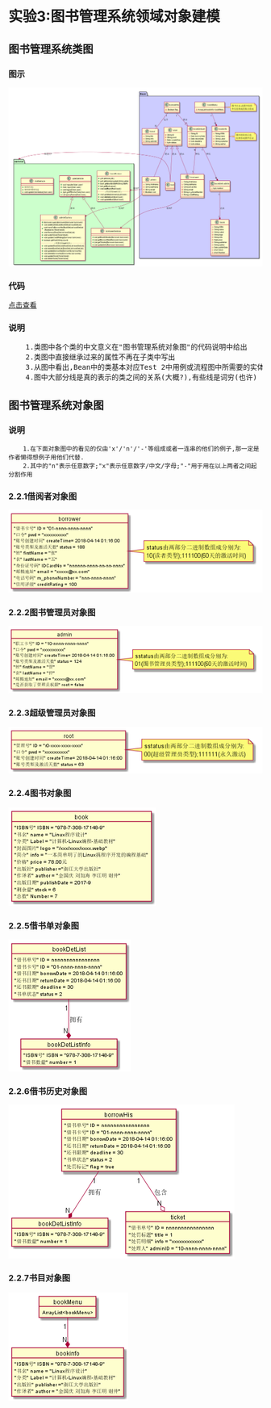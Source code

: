 # 实验3:图书管理系统领域对象建模
## 图书管理系统类图
### 图示
![classViev](../out/test3/classView/classView.png)
### 代码
[点击查看](classView.pu)
### 说明
<pre>
    1.类图中各个类的中文意义在"图书管理系统对象图"的代码说明中给出
    2.类图中直接继承过来的属性不再在子类中写出
    3.从图中看出,Bean中的类基本对应Test 2中用例或流程图中所需要的实体,service中的类对应于其中涉及到的操作所需的方法
    4.图中大部分线是真的表示的类之间的关系(大概?),有些线是词穷(也许)
</pre>

## 图书管理系统对象图
### 说明
~~~
    1.在下面对象图中的看见的仅由'x'/'n'/'-'等组成或者一连串的他们的例子,那一定是作者懒得想例子用他们代替.
    2.其中的"n"表示任意数字;"x"表示任意数字/中文/字母;"-"用于用在以上两者之间起分割作用
~~~
### 2.2.1借阅者对象图
![借阅者对象图](../out/test3/objectView/borrower.png)
### 2.2.2图书管理员对象图
![图书管理员对象图](../out/test3/objectView/admin.png)
### 2.2.3超级管理员对象图
![超级管理员对象图](../out/test3/objectView/root.png)
### 2.2.4图书对象图
![图书对象图](../out/test3/objectView/book.png)
### 2.2.5借书单对象图
![借书单对象图](../out/test3/objectView/bookDetList.png)
### 2.2.6借书历史对象图
![借书历史对象图](../out/test3/objectView/borrowHis.png)
### 2.2.7书目对象图
![书目对象图](../out/test3/objectView/bookMenu.png)
